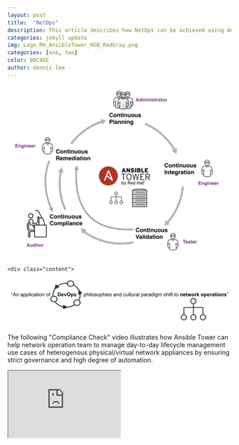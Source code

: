```yaml
---
layout: post
title:  "NetOps"
description: This article describes how NetOps can be achieved using Ansible Tower.  
categories: jekyll update
img: Logo_RH_AnsibleTower_RGB_RedGray.png
categories: [one, two]
color: B0C4DE
author: dennis.lee
---
```


<div class="page-container2">

<img align="middle" src="/images/netops_lifecycle.png">
    
    <div class="content">
<img align="middle" src="/images/netops-devops.png">

The following "Compliance Check" video illustrates how Ansible Tower can help network operation team to manage day-to-day lifecycle management use cases of heterogenous physical/virtual network appliances by ensuring strict governance and high degree of automation.
    </div>
</div>




<iframe width="50%" src="https://drive.google.com/file/d/11U8llAzP6A_tbS8VOZ2YC-YTE4_MbpJx/preview"></iframe>
